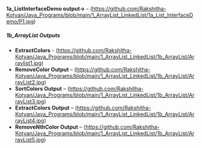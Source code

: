 **1a_ListInterfaceDemo output->** - (https://github.com/Rakshitha-Kotyan/Java_Programs/blob/main/1_ArrayList_LinkedList/1a_List_InterfaceDemo/P1.jpg)
##### 1b_ArrayList Outputs
- **ExtractColors** - (https://github.com/Rakshitha-Kotyan/Java_Programs/blob/main/1_ArrayList_LinkedList/1b_ArrayList/Arraylist1.jpg)
- **RemoveColor Output** – (https://github.com/Rakshitha-Kotyan/Java_Programs/blob/main/1_ArrayList_LinkedList/1b_ArrayList/ArrayList2.jpg)
- **SortColors Output** – (https://github.com/Rakshitha-Kotyan/Java_Programs/blob/main/1_ArrayList_LinkedList/1b_ArrayList/ArrayList3.jpg)
- **ExtractColors Output** – (https://github.com/Rakshitha-Kotyan/Java_Programs/blob/main/1_ArrayList_LinkedList/1b_ArrayList/ArrayList4.jpg)
- **RemoveNthColor Output** – (https://github.com/Rakshitha-Kotyan/Java_Programs/blob/main/1_ArrayList_LinkedList/1b_ArrayList/ArrayList5.jpg)
